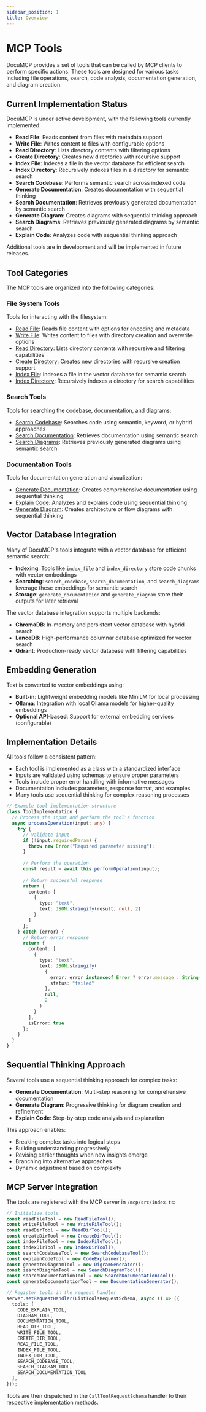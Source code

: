 ```yaml
---
sidebar_position: 1
title: Overview
---
```


# MCP Tools 

DocuMCP provides a set of tools that can be called by MCP clients to perform specific actions. These tools are designed for various tasks including file operations, search, code analysis, documentation generation, and diagram creation.

## Current Implementation Status

DocuMCP is under active development, with the following tools currently implemented:

- **Read File**: Reads content from files with metadata support
- **Write File**: Writes content to files with configurable options
- **Read Directory**: Lists directory contents with filtering options
- **Create Directory**: Creates new directories with recursive support
- **Index File**: Indexes a file in the vector database for efficient search
- **Index Directory**: Recursively indexes files in a directory for semantic search
- **Search Codebase**: Performs semantic search across indexed code
- **Generate Documentation**: Creates documentation with sequential thinking
- **Search Documentation**: Retrieves previously generated documentation by semantic search
- **Generate Diagram**: Creates diagrams with sequential thinking approach
- **Search Diagrams**: Retrieves previously generated diagrams by semantic search
- **Explain Code**: Analyzes code with sequential thinking approach

Additional tools are in development and will be implemented in future releases.

## Tool Categories

The MCP tools are organized into the following categories:

### File System Tools

Tools for interacting with the filesystem:

- [Read File](./read-file.md): Reads file content with options for encoding and metadata
- [Write File](./write-file.md): Writes content to files with directory creation and overwrite options
- [Read Directory](./read-directory.md): Lists directory contents with recursive and filtering capabilities
- [Create Directory](./create-directory.md): Creates new directories with recursive creation support
- [Index File](./index-file.md): Indexes a file in the vector database for semantic search
- [Index Directory](./index-directory.md): Recursively indexes a directory for search capabilities

### Search Tools

Tools for searching the codebase, documentation, and diagrams:

- [Search Codebase](./search-codebase.md): Searches code using semantic, keyword, or hybrid approaches
- [Search Documentation](./search-documentation.md): Retrieves documentation using semantic search
- [Search Diagrams](./search-diagram.md): Retrieves previously generated diagrams using semantic search

### Documentation Tools

Tools for documentation generation and visualization:

- [Generate Documentation](./generate-documentation.md): Creates comprehensive documentation using sequential thinking
- [Explain Code](./explain-code.md): Analyzes and explains code using sequential thinking
- [Generate Diagram](./generate-diagram.md): Creates architecture or flow diagrams with sequential thinking

## Vector Database Integration

Many of DocuMCP's tools integrate with a vector database for efficient semantic search:

- **Indexing**: Tools like `index_file` and `index_directory` store code chunks with vector embeddings
- **Searching**: `search_codebase`, `search_documentation`, and `search_diagrams` leverage these embeddings for semantic search
- **Storage**: `generate_documentation` and `generate_diagram` store their outputs for later retrieval

The vector database integration supports multiple backends:
- **ChromaDB**: In-memory and persistent vector database with hybrid search
- **LanceDB**: High-performance columnar database optimized for vector search
- **Qdrant**: Production-ready vector database with filtering capabilities

## Embedding Generation

Text is converted to vector embeddings using:
- **Built-in**: Lightweight embedding models like MiniLM for local processing
- **Ollama**: Integration with local Ollama models for higher-quality embeddings
- **Optional API-based**: Support for external embedding services (configurable)

## Implementation Details

All tools follow a consistent pattern:

- Each tool is implemented as a class with a standardized interface
- Inputs are validated using schemas to ensure proper parameters
- Tools include proper error handling with informative messages
- Documentation includes parameters, response format, and examples
- Many tools use sequential thinking for complex reasoning processes

```typescript
// Example tool implementation structure
class ToolImplementation {
  // Process the input and perform the tool's function
  async processOperation(input: any) {
    try {
      // Validate input
      if (!input.requiredParam) {
        throw new Error("Required parameter missing");
      }
      
      // Perform the operation
      const result = await this.performOperation(input);
      
      // Return successful response
      return {
        content: [
          {
            type: "text",
            text: JSON.stringify(result, null, 2)
          }
        ]
      };
    } catch (error) {
      // Return error response
      return {
        content: [
          {
            type: "text",
            text: JSON.stringify(
              {
                error: error instanceof Error ? error.message : String(error),
                status: "failed"
              },
              null,
              2
            )
          }
        ],
        isError: true
      };
    }
  }
}
```

## Sequential Thinking Approach

Several tools use a sequential thinking approach for complex tasks:

- **Generate Documentation**: Multi-step reasoning for comprehensive documentation
- **Generate Diagram**: Progressive thinking for diagram creation and refinement
- **Explain Code**: Step-by-step code analysis and explanation

This approach enables:
- Breaking complex tasks into logical steps
- Building understanding progressively
- Revising earlier thoughts when new insights emerge
- Branching into alternative approaches
- Dynamic adjustment based on complexity

## MCP Server Integration

The tools are registered with the MCP server in `/mcp/src/index.ts`:

```typescript
// Initialize tools
const readFileTool = new ReadFileTool();
const writeFileTool = new WriteFileTool();
const readDirTool = new ReadDirTool();
const createDirTool = new CreateDirTool();
const indexFileTool = new IndexFileTool();
const indexDirTool = new IndexDirTool();
const searchCodebaseTool = new SearchCodebaseTool();
const explainCodeTool = new CodeExplainer();
const generateDiagramTool = new DigramGenerator();
const searchDiagramTool = new SearchDiagramTool();
const searchDocumentationTool = new SearchDocumentationTool();
const generateDocumentationTool = new DocumentationGenerator();

// Register tools in the request handler
server.setRequestHandler(ListToolsRequestSchema, async () => ({
  tools: [
    CODE_EXPLAIN_TOOL,
    DIAGRAM_TOOL,
    DOCUMENTATION_TOOL,
    READ_DIR_TOOL,
    WRITE_FILE_TOOL,
    CREATE_DIR_TOOL,
    READ_FILE_TOOL,
    INDEX_FILE_TOOL,
    INDEX_DIR_TOOL,
    SEARCH_CODEBASE_TOOL,
    SEARCH_DIAGRAM_TOOL,
    SEARCH_DOCUMENTATION_TOOL
  ],
}));
```

Tools are then dispatched in the `CallToolRequestSchema` handler to their respective implementation methods.